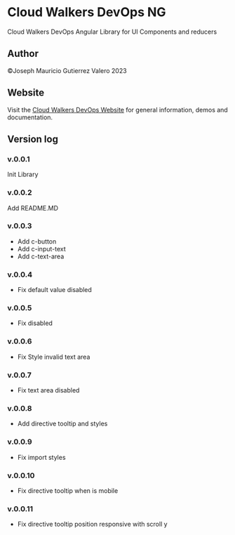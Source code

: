 # Cloud Walkers DevOps NG

Cloud Walkers DevOps Angular Library for UI Components and reducers

## Author

©Joseph Mauricio Gutierrez Valero 2023

## Website

Visit the [Cloud Walkers DevOps Website](https://cloud-walkers-devops.com/projects/library-angular) for general information, demos and documentation.

## Version log

### v.0.0.1

Init Library

### v.0.0.2

Add README.MD

### v.0.0.3

- Add c-button
- Add c-input-text
- Add c-text-area

### v.0.0.4

- Fix default value disabled

### v.0.0.5

- Fix disabled

### v.0.0.6

- Fix Style invalid text area

### v.0.0.7

- Fix text area disabled

### v.0.0.8

- Add directive tooltip and styles

### v.0.0.9

- Fix import styles

### v.0.0.10

- Fix directive tooltip when is mobile

### v.0.0.11

- Fix directive tooltip position responsive with scroll y
